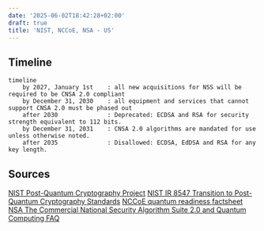 ```yaml
---
date: '2025-06-02T18:42:28+02:00'
draft: true
title: 'NIST, NCCoE, NSA - US'
---
```

## Timeline

```mermaid
timeline
    by 2027, January 1st    : all new acquisitions for NSS will be required to be CNSA 2.0 compliant
    by December 31, 2030    : all equipment and services that cannot support CNSA 2.0 must be phased out
    after 2030              : Deprecated: ECDSA and RSA for security strength equivalent to 112 bits.
    by December 31, 2031    : CNSA 2.0 algorithms are mandated for use unless otherwise noted.
    after 2035              : Disallowed: ECDSA, EdDSA and RSA for any key length.
```

## Sources

[NIST Post-Quantum Cryptography Project](https://csrc.nist.gov/projects/post-quantum-cryptography)
[NIST IR 8547 Transition to Post-Quantum Cryptography Standards](https://csrc.nist.gov/pubs/ir/8547/ipd)
[NCCoE quantum readiness factsheet](https://www.nccoe.nist.gov/sites/default/files/2023-08/quantum-readiness-fact-sheet.pdf)
[NSA The Commercial National Security Algorithm Suite 2.0 and Quantum Computing FAQ](https://media.defense.gov/2022/Sep/07/2003071836/-1/-1/0/CSI_CNSA_2.0_FAQ_.PDF)